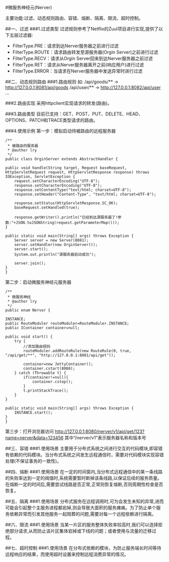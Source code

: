#微服务神经元(Nerver)

主要功能:过滤、动态规则路由、容错、熔断、隔离、限流、超时控制。

##一、过滤
###1.过滤类型
过滤规则参考了Netflix的Zuul项目进行实现,提供了以下五层过滤器:

+ FilterType.PRE：请求到达Nerver服务器之前进行过滤
+ FilterType.ROUTE：请求路由转发至源服务器(Orgin Server)之前进行过滤
+ FilterType.RECV：请求从Orgin Server回来到达Nerver服务器之前过滤
+ FilterType.RET：请求从Nerver服务器离开之前(响应用户)进行过滤
+ FilterType.ERROR：当请求在Nerver服务器中发送异常时进行过滤


##二、动态规则路由
###1.路由规则
	如:
	/api/goods/** → http://127.0.0.1:8081/api/goods
	/api/user/** → http://127.0.0.1:8082/api/user
	...

###2.路由实现
采用httpclient实现请求的转发(路由)。

###3.路由类型
目前已支持：GET、POST、PUT、DELETE、HEAD、OPTIONS、PATCH和TRACE类型请求的路由。

###4.使用示例
第一步：模拟启动待被路由的远程服务器

	/**
	 * 被路由的服务器
	 * @author lry
	 */
	public class OrginServer extends AbstractHandler {

	public void handle(String target, Request baseRequest, HttpServletRequest request, HttpServletResponse response) throws IOException, ServletException {
		request.setCharacterEncoding("UTF-8");
		response.setCharacterEncoding("UTF-8");
		response.setContentType("text/html; charset=UTF-8");
		response.setHeader("Content-Type", "text/html; charset=UTF-8");
		
		response.setStatus(HttpServletResponse.SC_OK);
		baseRequest.setHandled(true);
		
		response.getWriter().println("已经到达源服务器了!参数:"+JSON.toJSONString(request.getParameterMap()));
	}

	public static void main(String[] args) throws Exception {
		Server server = new Server(8081);
		server.setHandler(new OrginServer());
		server.start();
		System.out.println("源服务器启动成功");
		
		server.join();
	}
	}

第二步：启动微服务神经元服务器
	
	/**
	 * 微服务神经
	 * @author lry
	 */
	public enum Nervor {
	
	INSTANCE;
	public RouteModuler routeModuler=RouteModuler.INSTANCE;
	public IContainer container=null;
	
	public void start() {
		try {
			//添加路由规则
			routeModuler.addRouteRule(new RouteRule(0, true, "/api/get/**", "http://127.0.0.1:8081/api/get"));
			
			container=new JettyContainer();
			container.cstart(8080);
		} catch (Throwable t) {
			if(container!=null){
				container.cstop();
			}
			t.printStackTrace();
		}
	}
	
	public static void main(String[] args) throws Exception {
		INSTANCE.start();
	}
	}

第三步：打开浏览器访问
http://127.0.0.1:8080/nerver/v1/api/get/123?name=nerver&data=123456
其中“/nerver/v1”表示服务器名称和版本号



##三、容错
###1.使用场景
主要用于分布式系统之间进行交互的代码模块,即容错有依赖的代码模块。当分布式系统之间发生远程通信时，需要对代码模块实现容错处理(不保证事务的一致性)。

##四、熔断
###1.使用场景
在一定的时间窗内,当分布式远程通信中的某一条线路的失败率达到一定的阀值时,系统需要暂时断掉该条线路,以保证后续的服务质量。在熔断一定的时间后,需要尝试线路是否正常,正常则恢复熔断,否则周期性检查是否恢复。

##五、隔离
###1.使用场景
分布式服务在远程调用时,可为会发生未知的异常,进而可能会引起整个主服务进程都宕掉,则会导致大面积的服务瘫痪。为了防止单个服务依赖异常而引发其他服务一起陪葬的问题,需要对每一个远程依赖进行隔离。

##六、限流
###1.使用场景
当某一片区的服务整体失败率较高时,我们可以选择拒绝部分请求,从而防止该片区集体宕掉或下线的问题；或者使用与流量的迁移过程。

##七、超时控制
###1.使用场景
在分布式依赖的模块，为防止服务端长时间等待远程响应的结果，而使用超时设置来控制远程消费异常的情况。


